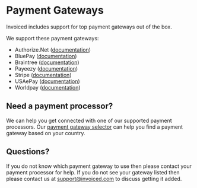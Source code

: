 # Payment Gateways

Invoiced includes support for top payment gateways out of the box.

We support these payment gateways:
- Authorize.Net ([documentation](/docs/integrations/authorizenet))
- BluePay ([documentation](/docs/integrations/bluepay))
- Braintree ([documentation](/docs/integrations/braintree))
- Payeezy ([documentation](/docs/integrations/payeezy))
- Stripe ([documentation](/docs/integrations/stripe))
- USAePay ([documentation](/docs/integrations/usaepay))
- Worldpay ([documentation](/docs/integrations/worldpay))

## Need a payment processor?

We can help you get connected with one of our supported payment processors. Our [payment gateway selector](https://invoiced.com/gateways) can help you find a payment gateway based on your country.

## Questions?

If you do not know which payment gateway to use then please contact your payment processor for help. If you do not see your gateway listed then please contact us at [support@invoiced.com](mailto:support@invoiced.com) to discuss getting it added.